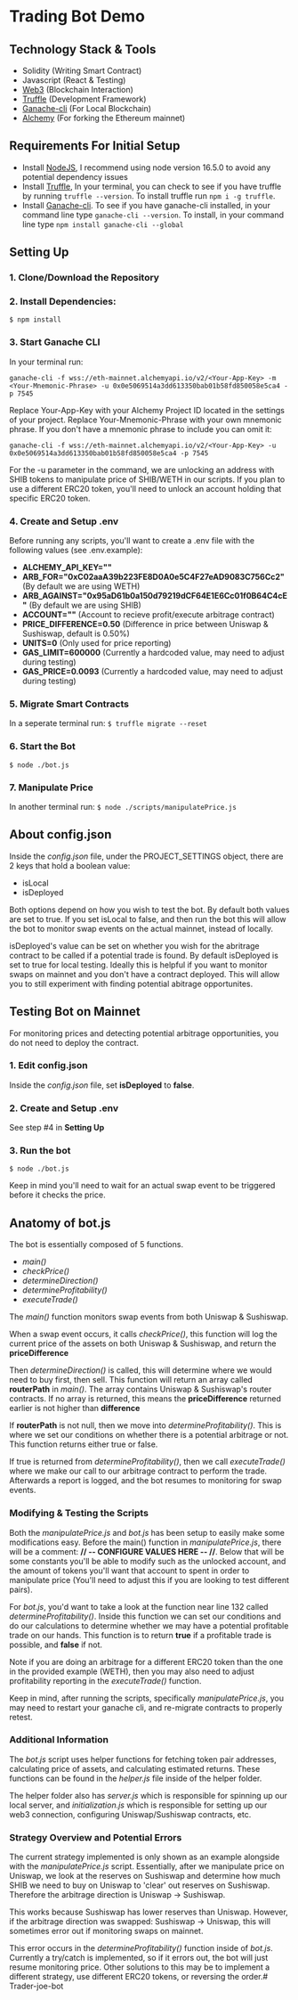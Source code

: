 # Trading Bot Demo

## Technology Stack & Tools

- Solidity (Writing Smart Contract)
- Javascript (React & Testing)
- [Web3](https://web3js.readthedocs.io/en/v1.5.2/) (Blockchain Interaction)
- [Truffle](https://www.trufflesuite.com/docs/truffle/overview) (Development Framework)
- [Ganache-cli](https://github.com/trufflesuite/ganache) (For Local Blockchain)
- [Alchemy](https://www.alchemy.com/) (For forking the Ethereum mainnet)

## Requirements For Initial Setup
- Install [NodeJS](https://nodejs.org/en/), I recommend using node version 16.5.0 to avoid any potential dependency issues
- Install [Truffle](https://www.trufflesuite.com/docs/truffle/overview), In your terminal, you can check to see if you have truffle by running `truffle --version`. To install truffle run `npm i -g truffle`.
- Install [Ganache-cli](https://github.com/trufflesuite/ganache). To see if you have ganache-cli installed, in your command line type `ganache-cli --version`. To install, in your command line type `npm install ganache-cli --global`

## Setting Up
### 1. Clone/Download the Repository

### 2. Install Dependencies:
`$ npm install`

### 3. Start Ganache CLI
In your terminal run:
```
ganache-cli -f wss://eth-mainnet.alchemyapi.io/v2/<Your-App-Key> -m <Your-Mnemonic-Phrase> -u 0x0e5069514a3dd613350bab01b58fd850058e5ca4 -p 7545
```

Replace Your-App-Key with your Alchemy Project ID located in the settings of your project. Replace Your-Mnemonic-Phrase with your own mnemonic phrase. If you don't have a mnemonic phrase to include you can omit it:

```
ganache-cli -f wss://eth-mainnet.alchemyapi.io/v2/<Your-App-Key> -u 0x0e5069514a3dd613350bab01b58fd850058e5ca4 -p 7545
```

For the -u parameter in the command, we are unlocking an address with SHIB tokens to manipulate price of SHIB/WETH in our scripts. If you 
plan to use a different ERC20 token, you'll need to unlock an account holding that specific ERC20 token.

### 4. Create and Setup .env
Before running any scripts, you'll want to create a .env file with the following values (see .env.example):

- **ALCHEMY_API_KEY=""**
- **ARB_FOR="0xC02aaA39b223FE8D0A0e5C4F27eAD9083C756Cc2"** (By default we are using WETH)
- **ARB_AGAINST="0x95aD61b0a150d79219dCF64E1E6Cc01f0B64C4cE"** (By default we are using SHIB)
- **ACCOUNT=""** (Account to recieve profit/execute arbitrage contract)
- **PRICE_DIFFERENCE=0.50** (Difference in price between Uniswap & Sushiswap, default is 0.50%)
- **UNITS=0** (Only used for price reporting)
- **GAS_LIMIT=600000** (Currently a hardcoded value, may need to adjust during testing)
- **GAS_PRICE=0.0093** (Currently a hardcoded value, may need to adjust during testing)

### 5. Migrate Smart Contracts
In a seperate terminal run:
`$ truffle migrate --reset`

### 6. Start the Bot
`$ node ./bot.js`

### 7. Manipulate Price
In another terminal run:
`$ node ./scripts/manipulatePrice.js`

## About config.json
Inside the *config.json* file, under the PROJECT_SETTINGS object, there are 2 keys that hold a boolean value:
- isLocal
- isDeployed

Both options depend on how you wish to test the bot. By default both values are set to true. If you set isLocal to false, and then run the bot this 
will allow the bot to monitor swap events on the actual mainnet, instead of locally. 

isDeployed's value can be set on whether you wish for the abritrage contract to be called if a potential trade is found. By default isDeployed is
set to true for local testing. Ideally this is helpful if you want to monitor swaps on mainnet and you don't have a contract deployed. 
This will allow you to still experiment with finding potential abitrage opportunites. 

## Testing Bot on Mainnet
For monitoring prices and detecting potential arbitrage opportunities, you do not need to deploy the contract. 

### 1. Edit config.json
Inside the *config.json* file, set **isDeployed** to **false**.

### 2. Create and Setup .env
See step #4 in **Setting Up**

### 3. Run the bot
`$ node ./bot.js`

Keep in mind you'll need to wait for an actual swap event to be triggered before it checks the price.

## Anatomy of bot.js
The bot is essentially composed of 5 functions.
- *main()*
- *checkPrice()*
- *determineDirection()*
- *determineProfitability()*
- *executeTrade()*

The *main()* function monitors swap events from both Uniswap & Sushiswap. 

When a swap event occurs, it calls *checkPrice()*, this function will log the current price of the assets on both Uniswap & Sushiswap, and return the **priceDifference**

Then *determineDirection()* is called, this will determine where we would need to buy first, then sell. This function will return an array called **routerPath** in *main()*. The array contains Uniswap & Sushiswap's router contracts. If no array is returned, this means the **priceDifference** returned earlier is not higher than **difference**

If **routerPath** is not null, then we move into *determineProfitability()*. This is where we set our conditions on whether there is a potential arbitrage or not. This function returns either true or false.

If true is returned from *determineProfitability()*, then we call *executeTrade()* where we make our call to our arbitrage contract to perform the trade. Afterwards a report is logged, and the bot resumes to monitoring for swap events.

### Modifying & Testing the Scripts
Both the *manipulatePrice.js* and *bot.js* has been setup to easily make some modifications easy. Before the main() function in *manipulatePrice.js*, there will be a comment: **// -- CONFIGURE VALUES HERE -- //**. Below that will be some constants you'll be able to modify such as the unlocked account, and the amount of tokens you'll want that account to spent in order to manipulate price (You'll need to adjust this if you are looking to test different pairs).

For *bot.js*, you'd want to take a look at the function near line 132 called *determineProfitability()*. Inside this function we can set our conditions and do our calculations to determine whether we may have a potential profitable trade on our hands. This function is to return **true** if a profitable trade is possible, and **false** if not.

Note if you are doing an arbitrage for a different ERC20 token than the one in the provided example (WETH), then you may also need to adjust profitability reporting in the *executeTrade()* function.

Keep in mind, after running the scripts, specifically *manipulatePrice.js*, you may need to restart your ganache cli, and re-migrate contracts to properly retest.

### Additional Information
The *bot.js* script uses helper functions for fetching token pair addresses, calculating price of assets, and calculating estimated returns. These functions can be found in the *helper.js* file inside of the helper folder.

The helper folder also has *server.js* which is responsible for spinning up our local server, and *initialization.js* which is responsible for setting up our web3 connection, configuring Uniswap/Sushiswap contracts, etc. 

### Strategy Overview and Potential Errors
The current strategy implemented is only shown as an example alongside with the *manipulatePrice.js* script. Essentially, after we manipulate price on Uniswap, we look at the reserves on Sushiswap and determine how much SHIB we need to buy on Uniswap to 'clear' out reserves on Sushiswap. Therefore the arbitrage direction is Uniswap -> Sushiswap. 

This works because Sushiswap has lower reserves than Uniswap. However, if the arbitrage direction was swapped: Sushiswap -> Uniswap, this will sometimes error out if monitoring swaps on mainnet.

This error occurs in the *determineProfitability()* function inside of *bot.js*. Currently a try/catch is implemented, so if it errors out, the bot will just resume monitoring price. Other solutions to this may be to implement a different strategy, use different ERC20 tokens, or reversing the order.# Trader-joe-bot
